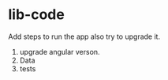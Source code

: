 # lib-code

Add steps to run the app also try to upgrade it.
1. upgrade angular verson.
2. Data
3. tests

